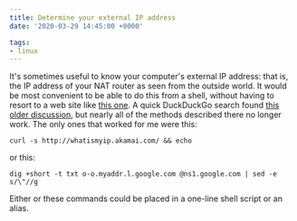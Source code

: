 ```yaml
---
title: Determine your external IP address
date: '2020-03-29 14:45:00 +0000'

tags:
- linux
---
```


It's sometimes useful to know your computer's external IP address: that is, the IP address of your NAT
router as seen from the outside world.  It would be most convenient to be able
to do this from a shell, without having to resort to a web site like
[this one](https://whatismyipaddress.com/).
A quick DuckDuckGo search found
[this older discussion](https://unix.stackexchange.com/questions/22615/how-can-i-get-my-external-ip-address-in-a-shell-script),
but nearly all of the methods described there no longer work.  The only
ones that worked for me were this:

```
curl -s http://whatismyip.akamai.com/ && echo
```

or this:

```
dig +short -t txt o-o.myaddr.l.google.com @ns1.google.com | sed -e s/\"//g
```

Either or these commands could be placed in a one-line shell script or an alias.
